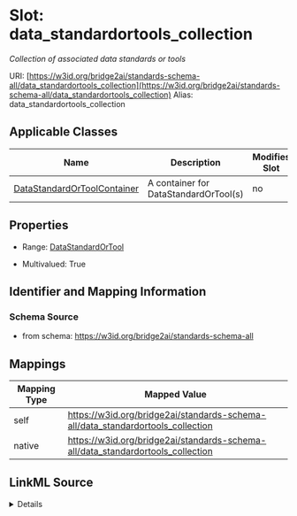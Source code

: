 

# Slot: data_standardortools_collection 


_Collection of associated data standards or tools_





URI: [https://w3id.org/bridge2ai/standards-schema-all/data_standardortools_collection](https://w3id.org/bridge2ai/standards-schema-all/data_standardortools_collection)
Alias: data_standardortools_collection

<!-- no inheritance hierarchy -->





## Applicable Classes

| Name | Description | Modifies Slot |
| --- | --- | --- |
| [DataStandardOrToolContainer](DataStandardOrToolContainer.md) | A container for DataStandardOrTool(s) |  no  |







## Properties

* Range: [DataStandardOrTool](DataStandardOrTool.md)

* Multivalued: True





## Identifier and Mapping Information







### Schema Source


* from schema: https://w3id.org/bridge2ai/standards-schema-all




## Mappings

| Mapping Type | Mapped Value |
| ---  | ---  |
| self | https://w3id.org/bridge2ai/standards-schema-all/data_standardortools_collection |
| native | https://w3id.org/bridge2ai/standards-schema-all/data_standardortools_collection |




## LinkML Source

<details>
```yaml
name: data_standardortools_collection
description: Collection of associated data standards or tools
from_schema: https://w3id.org/bridge2ai/standards-schema-all
rank: 1000
alias: data_standardortools_collection
domain_of:
- DataStandardOrToolContainer
range: DataStandardOrTool
multivalued: true
inlined: true
inlined_as_list: true

```
</details>